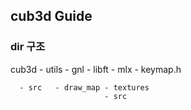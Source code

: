 ## cub3d Guide

### dir 구조

cub3d - utils - gnl
              - libft
              - mlx
              - keymap.h

      - src   - draw_map - textures
                         - src